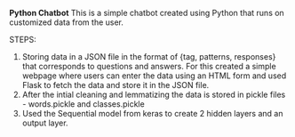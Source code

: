 **Python Chatbot**
This is a simple chatbot created using Python that runs on customized data from the user.

STEPS:
1. Storing data in a JSON file in the format of {tag, patterns, responses} that corresponds to questions and answers. For this created a simple webpage where users can enter
   the data using an HTML form and used Flask to fetch the data and store it in the JSON file.
2. After the intial cleaning and lemmatizing the data is stored in pickle files - words.pickle and classes.pickle
3. Used the Sequential model from keras to create 2 hidden layers and an output layer.
